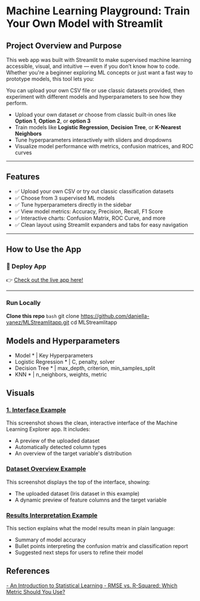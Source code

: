 # Machine Learning Playground: Train Your Own Model with Streamlit


## Project Overview and Purpose
This web app was built with Streamlit to make supervised machine learning accessible, visual, and intuitive — even if you don’t know how to code. Whether you're a beginner exploring ML concepts or just want a fast way to prototype models, this tool lets you:

You can upload your own CSV file or use classic datasets provided, then experiment with different models and hyperparameters to see how they perform.

- Upload your own dataset *or* choose from classic built-in ones like **Option 1**, **Option 2**, or **option 3**
- Train models like **Logistic Regression**, **Decision Tree**, or **K-Nearest Neighbors**
- Tune hyperparameters interactively with sliders and dropdowns
- Visualize model performance with metrics, confusion matrices, and ROC curves

---

## Features

- ✅ Upload your own CSV or try out classic classification datasets  
- ✅ Choose from 3 supervised ML models  
- ✅ Tune hyperparameters directly in the sidebar  
- ✅ View model metrics: Accuracy, Precision, Recall, F1 Score  
- ✅ Interactive charts: Confusion Matrix, ROC Curve, and more  
- ✅ Clean layout using Streamlit expanders and tabs for easy navigation  

---

## How to Use the App
### 🔗 Deploy App
👉 [Check out the live app here!](https://daniella-yanez-hynqnvufsbjcmb8e9ewipq.streamlit.app/)

---

### Run Locally
**Clone this repo**
```bash```
git clone https://github.com/daniella-yanez/MLStreamlitapp.git
cd MLStreamlitapp

## Models and Hyperparameters

* Model * | Key Hyperparameters
* Logistic Regression * | C, penalty, solver
* Decision Tree * | max_depth, criterion, min_samples_split
* KNN * | n_neighbors, weights, metric

## Visuals
### [1. Interface Example](ML_Playground_Interface.png)
This screenshot shows the clean, interactive interface of the Machine Learning Explorer app. It includes:
- A preview of the uploaded dataset
- Automatically detected column types
- An overview of the target variable's distribution
  
### [Dataset Overview Example](Data_Overview_Example.png)
This screenshot displays the top of the interface, showing:
- The uploaded dataset (Iris dataset in this example)
- A dynamic preview of feature columns and the target variable  

### [Results Interpretation Example](Results_Interpretation_Example.png)
This section explains what the model results mean in plain language:
- Summary of model accuracy
- Bullet points interpreting the confusion matrix and classification report
- Suggested next steps for users to refine their model  

## References
[- An Introduction to Statistical Learning ]([url](https://www.statlearning.com/))
[- RMSE vs. R-Squared: Which Metric Should You Use?]([url](https://www.statology.org/rmse-vs-r-squared/))
